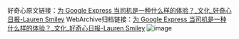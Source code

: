 好奇心原文链接：[为 Google Express 当司机是一种什么样的体验？_文化_好奇心日报-Lauren Smiley](https://www.qdaily.com/articles/11111.html)
WebArchive归档链接：[为 Google Express 当司机是一种什么样的体验？_文化_好奇心日报-Lauren Smiley](http://web.archive.org/web/20170701001645/http://www.qdaily.com/articles/11111.html)
![image](http://ww3.sinaimg.cn/large/007d5XDply1g3wctmpeenj30u03gpnpd)